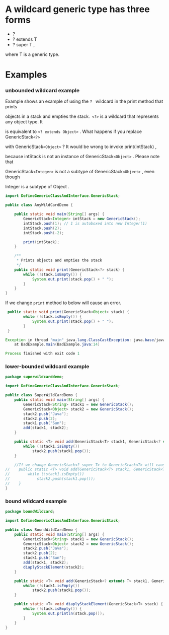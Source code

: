 # A wildcard generic type has three forms  

- ?
- ? extends T 
- ? super T ,

where T  is a generic type.

# Examples

###  unbounded wildcard example

Example shows an example of using the `? ` wildcard in the print  method that prints

objects in a stack and empties the stack.` <?>`  is a wildcard that represents any object type. It

is equivalent to `<? extends Object>` . What happens if you replace GenericStack`<?>`

 with GenericStack`<Object>` ? It would be wrong to invoke print(intStack) ,

because intStack  is not an instance of GenericStack`<Object>` . Please note that

GenericStack`<Integer>`  is not a subtype of GenericStack`<Object>` , even though

Integer  is a subtype of Object .

```java
import DefineGenericClassAndInterface.GenericStack;

public class AnyWildCardDemo {

    public static void main(String[] args) {
        GenericStack<Integer> intStack = new GenericStack();
        intStack.push(1); // 1 is autoboxed into new Integer(1)
        intStack.push(2);
        intStack.push(-2);

        print(intStack);
    }

    /**
     * Prints objects and empties the stack
     */
    public static void print(GenericStack<?> stack) {
        while (!stack.isEmpty()) {
            System.out.print(stack.pop() + " ");
        }
    }
}
```

If we change `print` method to  below will cause an error.

```java
 public static void print(GenericStack<Object> stack) {
        while (!stack.isEmpty()) {
            System.out.print(stack.pop() + " ");
        }
 }
```

```java
Exception in thread "main" java.lang.ClassCastException: java.base/java.lang.Integer cannot be cast to java.base/java.lang.String
	at BadExample.main(BadExample.java:14)

Process finished with exit code 1
```

###  lower-bounded wildcard example

```java
package superwildcarddemo;

import DefineGenericClassAndInterface.GenericStack;

public class SuperWildCardDemo {
    public static void main(String[] args) {
        GenericStack<String> stack1 = new GenericStack();
        GenericStack<Object> stack2 = new GenericStack();
        stack2.push("Java");
        stack2.push(2);
        stack1.push("Sun");
        add(stack1, stack2);
    }

    public static <T> void add(GenericStack<T> stack1, GenericStack<? super T> stack2) {
        while (!stack1.isEmpty())
            stack2.push(stack1.pop());
    }

    //If we change GenericStack<? super T> to GenericStack<T> will cause an error
//    public static <T> void add(GenericStack<T> stack1, GenericStack<T> stack2) {
//        while (!stack1.isEmpty())
//            stack2.push(stack1.pop());
//    }
}
```

### bound wildcard example

```java
package boundWildcard;

import DefineGenericClassAndInterface.GenericStack;

public class BoundWildCardDemo {
    public static void main(String[] args) {
        GenericStack<String> stack1 = new GenericStack();
        GenericStack<Object> stack2 = new GenericStack();
        stack2.push("Java");
        stack2.push(2);
        stack1.push("Sun");
        add(stack1, stack2);
        diaplyStackElement(stack2);
    }

    public static <T> void add(GenericStack<? extends T> stack1, GenericStack<T> stack2) {
        while (!stack1.isEmpty())
            stack2.push(stack1.pop());
    }

    public static <T> void diaplyStackElement(GenericStack<T> stack) {
        while (!stack.isEmpty()) {
            System.out.println(stack.pop());
        }
    }
}
```

